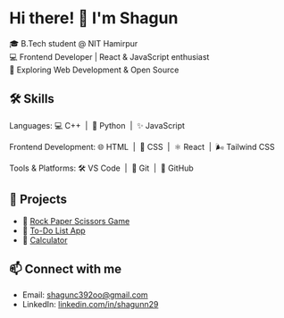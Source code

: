 

# Hi there! 👋 I'm Shagun

🎓 B.Tech student @ NIT Hamirpur  
💻 Frontend Developer | React & JavaScript enthusiast  
🚀 Exploring Web Development & Open Source  

## 🛠️ Skills
Languages:
💻 C++  |  🐍 Python  |  ✨ JavaScript

Frontend Development:
🌐 HTML  |  🎨 CSS  |  ⚛️ React  |  🌬️ Tailwind CSS

Tools & Platforms:
🛠️ VS Code  |  🔧 Git  |  🐙 GitHub

## 📌 Projects
- 🔗 [Rock Paper Scissors Game](https://yourusername.github.io/rock-paper-scissors/)
- 🔗 [To-Do List App](https://yourusername.github.io/to-do-list/)
- 🔗 [Calculator](https://yourusername.github.io/calculator/)

## 📫 Connect with me
- Email: shagunc392oo@gmail.com
- LinkedIn: [linkedin.com/in/shagunn29](https://linkedin.com/in/shagunn29)
